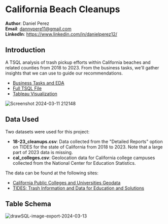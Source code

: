 # California Beach Cleanups

__Author__: Daniel Perez <br />
__Email__: dannypere11@gmail.com <br />
__LinkedIn__: https://www.linkedin.com/in/danielperez12/ <br />

## Introduction
A TSQL analysis of trash pickup efforts within California beaches and related counties from 2018 to 2023. From the business tasks, we'll gather insights that we can use to guide our recommendations.

* [Business Tasks and EDA](https://github.com/danny814/California-Beach-Cleanups/blob/main/proj_06_business_tasks_and_eda.md)
* [Full TSQL File](https://github.com/danny814/California-Beach-Cleanups/blob/main/proj_06_30.sql)
* [Tableau Visualization](https://public.tableau.com/app/profile/danny.perez/viz/CaliforniaBeachCleanups/Dashboard)

![Screenshot 2024-03-11 212148](https://github.com/danny814/California-Beach-Cleanups/assets/139296999/fb7d1ea5-903f-4855-aa8e-e8d7d2ed91eb)


## Data Used
Two datasets were used for this project:

* __18-23_cleanups.csv__: Data collected from the "Detailed Reports" option on TIDES for the state of California from 2018 to 2023. Note that a large part of 2023 data is missing.
* __cal_colleges.csv__: Geolocation data for California college campuses collected from the National Center for Education Statistics.

The data can be found at the following sites:

* [California Public Colleges and Universities Geodata](https://storymaps.arcgis.com/stories/3e441e82209a4a28a1591a73cb0c18b7?play=true&speed=medium)
* [TIDES: Trash Information and Data for Education and Solutions](https://www.coastalcleanupdata.org/reports)

## Table Schema

![drawSQL-image-export-2024-03-13](https://github.com/danny814/California-Beach-Cleanups/assets/139296999/43f513d1-1d08-48d8-aefd-a95a432cc894)
